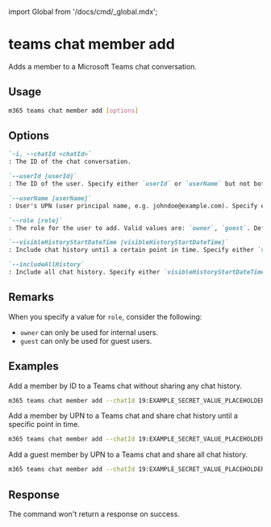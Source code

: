 <!-- DISCLAIMER: All secrets, passwords, and sensitive values in this document are examples only and not real credentials. -->
import Global from '/docs/cmd/_global.mdx';

# teams chat member add

Adds a member to a Microsoft Teams chat conversation.

## Usage

```sh
m365 teams chat member add [options]
```

## Options

```md definition-list
`-i, --chatId <chatId>`
: The ID of the chat conversation.

`--userId [userId]`
: The ID of the user. Specify either `userId` or `userName` but not both.

`--userName [userName]`
: User's UPN (user principal name, e.g. johndoe@example.com). Specify either `userId` or `userName` but not both.

`--role [role]`
: The role for the user to add. Valid values are: `owner`, `guest`. Defaults to `owner`.

`--visibleHistoryStartDateTime [visibleHistoryStartDateTime]`
: Include chat history until a certain point in time. Specify either `visibleHistoryStartDateTime`, `includeAllHistory`, or neither.

`--includeAllHistory`
: Include all chat history. Specify either `visibleHistoryStartDateTime`, `includeAllHistory`, or neither.
```

<Global />

## Remarks

When you specify a value for `role`, consider the following:

- `owner` can only be used for internal users.
- `guest` can only be used for guest users.

## Examples

Add a member by ID to a Teams chat without sharing any chat history.

```sh
m365 teams chat member add --chatId 19:EXAMPLE_SECRET_VALUE_PLACEHOLDER@unq.gbl.spaces --userId bd94e214-7852-48b0-a326-5a34b2a02183
```

Add a member by UPN to a Teams chat and share chat history until a specific point in time.

```sh
m365 teams chat member add --chatId 19:EXAMPLE_SECRET_VALUE_PLACEHOLDER@unq.gbl.spaces --userName john.doe@contoso.com --visibleHistoryStartDateTime 2023-05-03T12:00:00Z
```

Add a guest member by UPN to a Teams chat and share all chat history.

```sh
m365 teams chat member add --chatId 19:EXAMPLE_SECRET_VALUE_PLACEHOLDER@unq.gbl.spaces --userName nelson.wilke@fabrikam.com --role guest --includeAllHistory
```

## Response

The command won't return a response on success.
